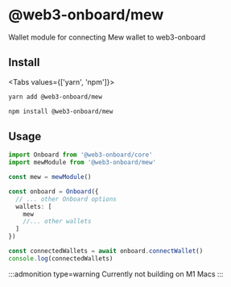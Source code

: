 <script>
    import { Tabs, TabPanel } from '$lib/components'
</script>

# @web3-onboard/mew

Wallet module for connecting Mew wallet to web3-onboard

## Install


<Tabs values={['yarn', 'npm']}>
  <TabPanel value="yarn">

  ```sh copy
  yarn add @web3-onboard/mew
  ```

  </TabPanel>
  <TabPanel value="npm">

  ```sh copy
  npm install @web3-onboard/mew
  ```

  </TabPanel>
</Tabs>


## Usage

```typescript
import Onboard from '@web3-onboard/core'
import mewModule from '@web3-onboard/mew'

const mew = mewModule()

const onboard = Onboard({
  // ... other Onboard options
  wallets: [
    mew
    //... other wallets
  ]
})

const connectedWallets = await onboard.connectWallet()
console.log(connectedWallets)
```

:::admonition type=warning
Currently not building on M1 Macs
:::
